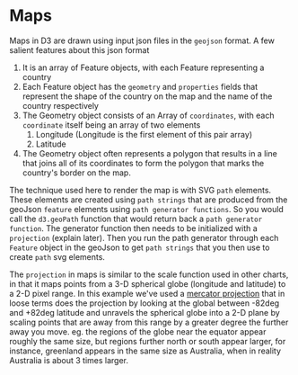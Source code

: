 # Maps

Maps in D3 are drawn using input json files in the `geojson` format. A few salient features about this json format

1. It is an array of Feature objects, with each Feature representing a country
1. Each Feature object has the `geometry` and `properties` fields that represent the shape of the country on the map and
the name of the country respectively
1. The Geometry object consists of an Array of `coordinates`, with each `coordinate` itself being an array of two elements
   1. Longitude (Longitude is the first element of this pair array)
   1. Latitude
1. The Geometry object often represents a polygon that results in a line that joins all of its coordinates to form the
polygon that marks the country's border on the map.


The technique used here to render the map is with SVG `path` elements. These elements are created using `path strings`
that are produced from the geoJson `feature` elements using `path generator functions`. So you would call the `d3.geoPath`
function that would return back a `path generator function`. The generator function then needs to be initialized with a
`projection` (explain later). Then you run the path generator through each `Feature` object in the geoJson to get `path
strings` that you then use to create `path` svg elements.

The `projection` in maps is similar to the scale function used in other charts, in that it maps points from a 3-D 
spherical globe (longitude and latitude) to a 2-D pixel range. In this example we've used a [mercator projection](https://en.wikipedia.org/wiki/Mercator_projection)
that in loose terms does the projection by looking at the global between -82deg and +82deg latitude and unravels the 
spherical globe into a 2-D plane by scaling points that are away from this range by a greater degree the further away you move.
eg. the regions of the globe near the equator appear roughly the same size, but regions further north or south appear 
larger, for instance, greenland appears in the same size as Australia, when in reality Australia is about 3 times larger.




